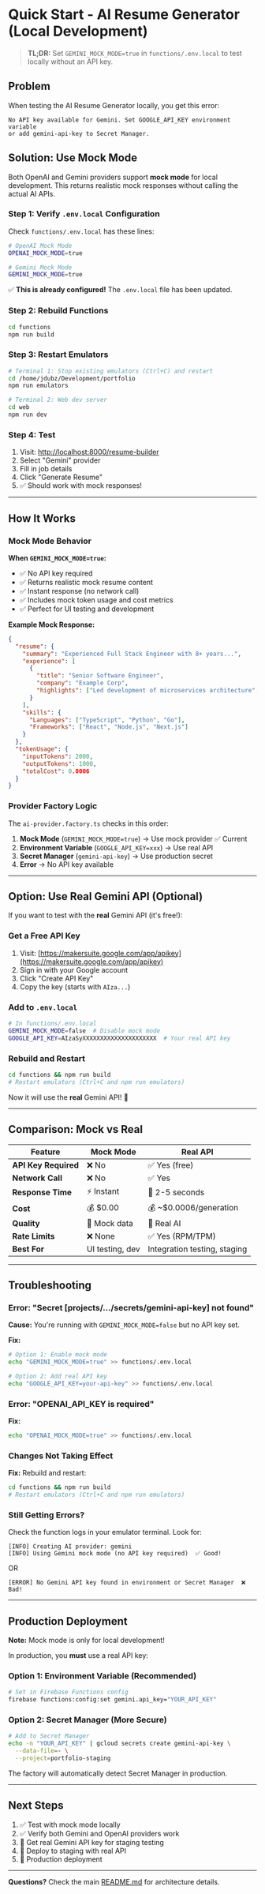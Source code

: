 # Quick Start - AI Resume Generator (Local Development)

> **TL;DR:** Set `GEMINI_MOCK_MODE=true` in `functions/.env.local` to test locally without an API key.

## Problem

When testing the AI Resume Generator locally, you get this error:

```
No API key available for Gemini. Set GOOGLE_API_KEY environment variable
or add gemini-api-key to Secret Manager.
```

## Solution: Use Mock Mode

Both OpenAI and Gemini providers support **mock mode** for local development. This returns realistic mock responses without calling the actual AI APIs.

### Step 1: Verify `.env.local` Configuration

Check `functions/.env.local` has these lines:

```bash
# OpenAI Mock Mode
OPENAI_MOCK_MODE=true

# Gemini Mock Mode
GEMINI_MOCK_MODE=true
```

✅ **This is already configured!** The `.env.local` file has been updated.

### Step 2: Rebuild Functions

```bash
cd functions
npm run build
```

### Step 3: Restart Emulators

```bash
# Terminal 1: Stop existing emulators (Ctrl+C) and restart
cd /home/jdubz/Development/portfolio
npm run emulators

# Terminal 2: Web dev server
cd web
npm run dev
```

### Step 4: Test

1. Visit: [http://localhost:8000/resume-builder](http://localhost:8000/resume-builder)
2. Select "Gemini" provider
3. Fill in job details
4. Click "Generate Resume"
5. ✅ Should work with mock responses!

---

## How It Works

### Mock Mode Behavior

**When `GEMINI_MOCK_MODE=true`:**

- ✅ No API key required
- ✅ Returns realistic mock resume content
- ✅ Instant response (no network call)
- ✅ Includes mock token usage and cost metrics
- ✅ Perfect for UI testing and development

**Example Mock Response:**

```json
{
  "resume": {
    "summary": "Experienced Full Stack Engineer with 8+ years...",
    "experience": [
      {
        "title": "Senior Software Engineer",
        "company": "Example Corp",
        "highlights": ["Led development of microservices architecture", "Improved API response time by 40%"]
      }
    ],
    "skills": {
      "Languages": ["TypeScript", "Python", "Go"],
      "Frameworks": ["React", "Node.js", "Next.js"]
    }
  },
  "tokenUsage": {
    "inputTokens": 2000,
    "outputTokens": 1000,
    "totalCost": 0.0006
  }
}
```

### Provider Factory Logic

The `ai-provider.factory.ts` checks in this order:

1. **Mock Mode** (`GEMINI_MOCK_MODE=true`) → Use mock provider ✅ Current
2. **Environment Variable** (`GOOGLE_API_KEY=xxx`) → Use real API
3. **Secret Manager** (`gemini-api-key`) → Use production secret
4. **Error** → No API key available

---

## Option: Use Real Gemini API (Optional)

If you want to test with the **real** Gemini API (it's free!):

### Get a Free API Key

1. Visit: [https://makersuite.google.com/app/apikey](https://makersuite.google.com/app/apikey)
2. Sign in with your Google account
3. Click "Create API Key"
4. Copy the key (starts with `AIza...`)

### Add to `.env.local`

```bash
# In functions/.env.local
GEMINI_MOCK_MODE=false  # Disable mock mode
GOOGLE_API_KEY=AIzaSyXXXXXXXXXXXXXXXXXXXXX  # Your real API key
```

### Rebuild and Restart

```bash
cd functions && npm run build
# Restart emulators (Ctrl+C and npm run emulators)
```

Now it will use the **real** Gemini API! 🚀

---

## Comparison: Mock vs Real

| Feature              | Mock Mode       | Real API                     |
| -------------------- | --------------- | ---------------------------- |
| **API Key Required** | ❌ No           | ✅ Yes (free)                |
| **Network Call**     | ❌ No           | ✅ Yes                       |
| **Response Time**    | ⚡ Instant      | 🐌 2-5 seconds               |
| **Cost**             | 💰 $0.00        | 💰 ~$0.0006/generation       |
| **Quality**          | 📝 Mock data    | 🎯 Real AI                   |
| **Rate Limits**      | ❌ None         | ✅ Yes (RPM/TPM)             |
| **Best For**         | UI testing, dev | Integration testing, staging |

---

## Troubleshooting

### Error: "Secret [projects/.../secrets/gemini-api-key] not found"

**Cause:** You're running with `GEMINI_MOCK_MODE=false` but no API key set.

**Fix:**

```bash
# Option 1: Enable mock mode
echo "GEMINI_MOCK_MODE=true" >> functions/.env.local

# Option 2: Add real API key
echo "GOOGLE_API_KEY=your-api-key" >> functions/.env.local
```

### Error: "OPENAI_API_KEY is required"

**Fix:**

```bash
echo "OPENAI_MOCK_MODE=true" >> functions/.env.local
```

### Changes Not Taking Effect

**Fix:** Rebuild and restart:

```bash
cd functions && npm run build
# Restart emulators (Ctrl+C and npm run emulators)
```

### Still Getting Errors?

Check the function logs in your emulator terminal. Look for:

```
[INFO] Creating AI provider: gemini
[INFO] Using Gemini mock mode (no API key required)  ✅ Good!
```

OR

```
[ERROR] No Gemini API key found in environment or Secret Manager  ❌ Bad!
```

---

## Production Deployment

**Note:** Mock mode is only for local development!

In production, you **must** use a real API key:

### Option 1: Environment Variable (Recommended)

```bash
# Set in Firebase Functions config
firebase functions:config:set gemini.api_key="YOUR_API_KEY"
```

### Option 2: Secret Manager (More Secure)

```bash
# Add to Secret Manager
echo -n "YOUR_API_KEY" | gcloud secrets create gemini-api-key \
  --data-file=- \
  --project=portfolio-staging
```

The factory will automatically detect Secret Manager in production.

---

## Next Steps

1. ✅ Test with mock mode locally
2. ✅ Verify both Gemini and OpenAI providers work
3. 🔄 Get real Gemini API key for staging testing
4. 🔄 Deploy to staging with real API
5. 🔄 Production deployment

---

**Questions?** Check the main [README.md](./README.md) for architecture details.
